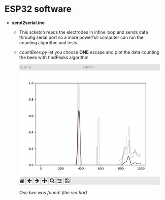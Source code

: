 # ESP32 software

* **send2serial.ino**

  * This scketch reads the electrodes in infine loop and sends data throuhg serial port so a more powerfull computer can run the counting algorithm and tests.
  * *countBees.py* let you choose **ONE** escape and plot the data counting the bees with findPeaks algorithm

    ![1708715891669](image/Readme/1708715891669.png)

    *One bee was found! (the red bar)*
